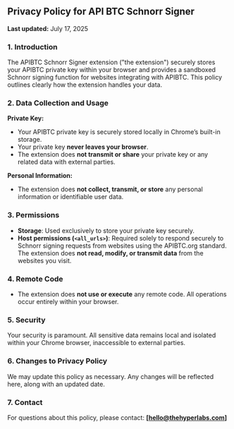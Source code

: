 ## **Privacy Policy for API BTC Schnorr Signer**

**Last updated:** July 17, 2025

### **1. Introduction**

The APIBTC Schnorr Signer extension ("the extension") securely stores your APIBTC private key within your browser and provides a sandboxed Schnorr signing function for websites integrating with APIBTC. This policy outlines clearly how the extension handles your data.

### **2. Data Collection and Usage**

**Private Key:**

* Your APIBTC private key is securely stored locally in Chrome’s built-in storage.
* Your private key **never leaves your browser**.
* The extension does **not transmit or share** your private key or any related data with external parties.

**Personal Information:**

* The extension does **not collect, transmit, or store** any personal information or identifiable user data.

### **3. Permissions**

* **Storage**: Used exclusively to store your private key securely.
* **Host permissions (`<all_urls>`)**: Required solely to respond securely to Schnorr signing requests from websites using the APIBTC.org standard. The extension does **not read, modify, or transmit data** from the websites you visit.

### **4. Remote Code**

* The extension does **not use or execute** any remote code. All operations occur entirely within your browser.

### **5. Security**

Your security is paramount. All sensitive data remains local and isolated within your Chrome browser, inaccessible to external parties.

### **6. Changes to Privacy Policy**

We may update this policy as necessary. Any changes will be reflected here, along with an updated date.

### **7. Contact**

For questions about this policy, please contact:
**\[hello@thehyperlabs.com]**
